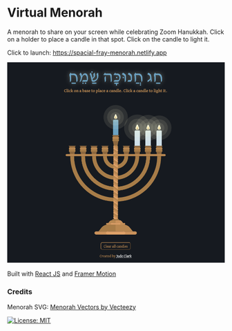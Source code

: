 # Virtual Menorah

A menorah to share on your screen while celebrating Zoom Hanukkah. Click on a holder to place a candle in that spot. Click on the candle to light it.

Click to launch: https://spacial-fray-menorah.netlify.app

![Menorah set for night 3 of Hanukkah](./README_images/readme_ss.png)

Built with <a href="https://reactjs.org/">React JS</a> and <a href="https://www.framer.com/motion/">Framer Motion</a>

### Credits

Menorah SVG: <a href="https://www.vecteezy.com/free-vector/menorah">Menorah Vectors by Vecteezy</a>

<!-- Info icon by <a href="https://www.flaticon.com/authors/freepik" title="Freepik">Freepik</a> from <a href="https://www.flaticon.com/" title="Flaticon"> www.flaticon.com</a> -->

[![License: MIT](https://img.shields.io/badge/License-MIT-yellow.svg)](https://opensource.org/licenses/MIT)
